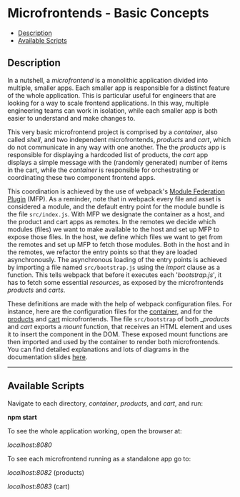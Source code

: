 # Microfrontends - Basic Concepts

- [Description](#description)
- [Available Scripts](#available-scripts)

## Description

In a nutshell, a _microfrontend_ is a monolithic application divided into multiple, smaller apps. Each smaller app is responsible for a distinct feature of the whole application. This is particular useful for engineers that are looking for a way to scale frontend applications. In this way, multiple engineering teams can work in isolation, while each smaller app is both easier to understand and make changes to.

This very basic microfrontend project is comprised by a _container_, also called _shell_, and two independent microfrontends, _products_ and _cart_, which do not communicate in any way with one another. The the _products_ app is responsible for
displaying a hardcoded list of products, the _cart_ app displays a simple message with the (randomly generated) number of items in the cart, while the _container_
is responsible for orchestrating or coordinating these two component frontend apps.

This coordination is achieved by the use of webpack's [Module Federation Plugin](https://webpack.js.org/plugins/module-federation-plugin/) (MFP). As a reminder, note that in webpack every file and asset is considered a module, and the default entry point for the module bundle is the file `src/index.js`. With MFP we designate the container as a host, and the product and cart apps as remotes. In the remotes we decide which modules (files) we want to make available to the host and set up MFP to expose those files. In the host, we define which files we want to get from the remotes and set up MFP to fetch those modules. Both in the host and in the remotes, we refactor the entry points so that they are loaded asynchronously. The asynchronous loading of the entry points is achieved by importing a file named `src/bootstrap.js` using the _import_ clause as a function. This tells webpack that before
it executes each '_bootstrap.js_', it has to fetch some essential _resources_, as
exposed by the microfrontends _products_ and _carts_.

These definitions are made with the help of webpack configuration files. For instance, here are the configuration files for the [container](container/webpack.config.js),
and for the [products](products/webpack.config.js) and [cart](cart/webpack.config.js) microfrontends. The file `src/bootstrap` of both
\__products_ and _cart_ exports a _mount_ function, that receives an HTML element and
uses it to insert the component in the DOM. These exposed mount functions are then imported and used by the container to render both microfrontends.
You can find detailed explanations and lots of diagrams in the documentation slides [here](slides/microfrontends-intro.pdf).

---

## Available Scripts

Navigate to each directory, _container_, _products_, and _cart_, and run:

**npm start**

To see the whole application working, open the browser at:

_localhost:8080_

To see each microfrontend running as a standalone app go to:

_localhost:8082_ (products)

_localhost:8083_ (cart)
